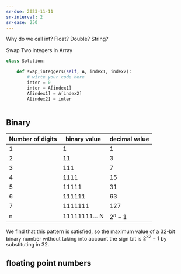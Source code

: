 ```yaml
---
sr-due: 2023-11-11
sr-interval: 2
sr-ease: 250
---
```

Why do we call int? Float? Double? String?

 Swap Two integers in Array

```python
class Solution:

	def swap_integgers(self, A, index1, index2):
		# wirte your code here
		inter = 0
		inter = A[index1]
		A[index1] = A[index2]
		A[index2] = inter
		 
```
## Binary


|Number of digits|binary value|decimal value|
|---|---|---|
|1|1| 1|
|2|11| 3|
|3|111|7|
|4|1111|15|
|5|11111|31|
|6|111111|63|
|7|1111111|127|
|n|11111111... N| $2^n-1$ |

We find that this pattern is satisfied, so the maximum value of a 32-bit binary number without taking into account the sign bit is $2^{32}-1$ by substituting in 32.

## floating point numbers




